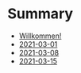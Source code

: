 # Summary

- [Willkommen!](./stammtisch/README.md)
- [2021-03-01](./stammtisch/2021-03-01/README.md)
- [2021-03-08](./stammtisch/2021-03-08/README.md)
- [2021-03-15](./stammtisch/2021-03-15/README.md)
